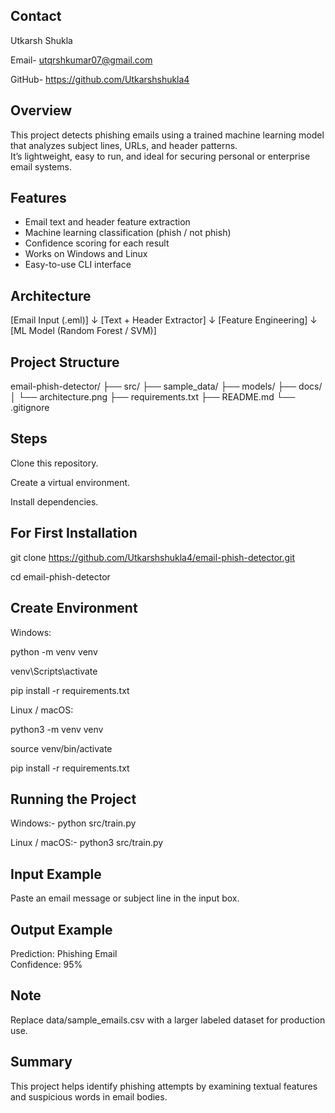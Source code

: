## Contact

Utkarsh Shukla

Email- utqrshkumar07@gmail.com

 GitHub- https://github.com/Utkarshshukla4



##  Overview
This project detects phishing emails using a trained machine learning model that analyzes subject lines, URLs, and header patterns.  
It’s lightweight, easy to run, and ideal for securing personal or enterprise email systems.


##  Features
- Email text and header feature extraction  
- Machine learning classification (phish / not phish)  
- Confidence scoring for each result  
- Works on Windows and Linux  
- Easy-to-use CLI interface  



##  Architecture

[Email Input (.eml)] 
      ↓
[Text + Header Extractor]
      ↓
[Feature Engineering]
      ↓
[ML Model (Random Forest / SVM)]



## Project Structure
email-phish-detector/
├── src/
├── sample_data/
├── models/
├── docs/
│   └── architecture.png
├── requirements.txt
├── README.md
└── .gitignore

   
## Steps
Clone this repository.

Create a virtual environment.

Install dependencies.


## For First Installation
git clone https://github.com/Utkarshshukla4/email-phish-detector.git

cd email-phish-detector

## Create Environment 
Windows:

python -m venv venv

venv\Scripts\activate

pip install -r requirements.txt


Linux / macOS:

python3 -m venv venv

source venv/bin/activate

pip install -r requirements.txt


## Running the Project
Windows:-
python src/train.py

Linux / macOS:-
python3 src/train.py


## Input Example

Paste an email message or subject line in the input box.

## Output Example
Prediction: Phishing Email  
Confidence: 95%

## Note
Replace data/sample_emails.csv with a larger labeled dataset for production use.

## Summary

This project helps identify phishing attempts by examining textual features and suspicious words in email bodies.
